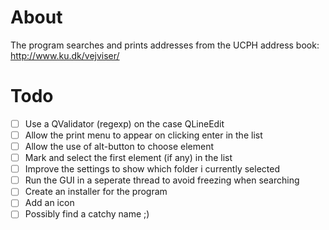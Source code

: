 # About
The program searches and prints addresses from the UCPH address book: http://www.ku.dk/vejviser/

# Todo
* [ ] Use a QValidator (regexp) on the case QLineEdit
* [ ] Allow the print menu to appear on clicking enter in the list
* [ ] Allow the use of alt-button to choose element
* [ ] Mark and select the first element (if any) in the list
* [ ] Improve the settings to show which folder i currently selected
* [ ] Run the GUI in a seperate thread to avoid freezing when searching
* [ ] Create an installer for the program
* [ ] Add an icon
* [ ] Possibly find a catchy name ;)
